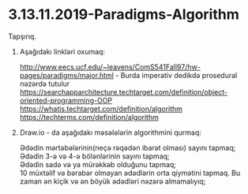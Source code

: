 # 3.13.11.2019-Paradigms-Algorithm

Tapşırıq.
1. Aşağıdakı linkləri oxumaq:

    http://www.eecs.ucf.edu/~leavens/ComS541Fall97/hw-pages/paradigms/major.html  -  Burda imperativ dedikdə prosedural nəzərdə tutulur    
    https://searchapparchitecture.techtarget.com/definition/object-oriented-programming-OOP
    https://whatis.techtarget.com/definition/algorithm     
    https://techterms.com/definition/algorithm    
    
2. Draw.io - da aşağıdakı məsələlərin algorithmini qurmaq:
    
    Ədədin mərtəbələrinin(neçə rəqədən ibarət olması) sayını tapmaq;     
    Ədədin 3-ə və 4-ə bölənlərinin sayını tapmaq;     
    Ədədin sadə və ya mürəkkəb olduğunu tapmaq;     
    10 müxtəlif və bərabər olmayan ədədlərin orta qiymətini tapmaq. Bu zaman ən kiçik və ən böyük ədədləri nəzərə almamalıyıq;
